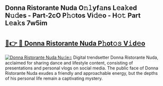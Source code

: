 ## Donna Ristorante Nuda O𝚗𝚕yf𝚊ns L𝚎a𝚔ed N𝚞𝚍es - Part-2cO P𝚑𝚘tos Vi𝚍𝚎o - H𝚘𝚝 Part L𝚎a𝚔s 7w5im

# <h2><a href="http://kf2u76c.oniu.top/?m=Donna+Ristorante+Nuda">🔗👉 🔴 Donna Ristorante Nuda P𝚑ot𝚘𝚜 V𝚒d𝚎o</a></h2>

[![Donna Ristorante Nuda Nu𝚍e𝚜](https://i.imgur.com/0qMVB7G.gif)](http://kf2u76c.oniu.top/?m=Donna+Ristorante+Nuda)
Digital trendsetter Donna Ristorante Nuda, acclaimed for sharing dance and lifestyle content, consisting of presentations and personal vlogs on social media. The public face of Donna Ristorante Nuda exudes a friendly and approachable energy, but the depths of his personal life remain a captivating mystery.  
